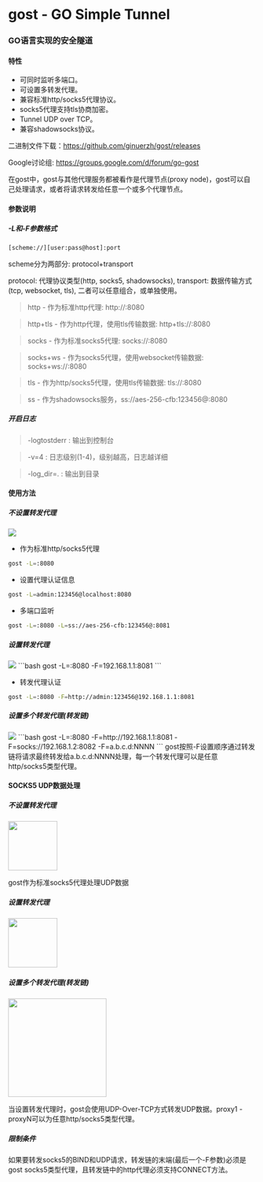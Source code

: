 gost - GO Simple Tunnel
====

### GO语言实现的安全隧道

#### 特性
* 可同时监听多端口。
* 可设置多转发代理。
* 兼容标准http/socks5代理协议。
* socks5代理支持tls协商加密。
* Tunnel UDP over TCP。
* 兼容shadowsocks协议。

二进制文件下载：https://github.com/ginuerzh/gost/releases

Google讨论组: https://groups.google.com/d/forum/go-gost

在gost中，gost与其他代理服务都被看作是代理节点(proxy node)，gost可以自己处理请求，或者将请求转发给任意一个或多个代理节点。

#### 参数说明

##### -L和-F参数格式
```bash
[scheme://][user:pass@host]:port
```
scheme分为两部分: protocol+transport

protocol: 代理协议类型(http, socks5, shadowsocks), transport: 数据传输方式(tcp, websocket, tls), 二者可以任意组合，或单独使用。

> http - 作为标准http代理: http://:8080

> http+tls - 作为http代理，使用tls传输数据: http+tls://:8080

> socks - 作为标准socks5代理: socks://:8080

> socks+ws - 作为socks5代理，使用websocket传输数据: socks+ws://:8080

> tls - 作为http/socks5代理，使用tls传输数据: tls://:8080

> ss - 作为shadowsocks服务，ss://aes-256-cfb:123456@:8080


##### 开启日志

> -logtostderr : 输出到控制台

> -v=4 : 日志级别(1-4)，级别越高，日志越详细

> -log_dir=. : 输出到目录


#### 使用方法

##### 不设置转发代理

<img src="https://ginuerzh.github.io/images/gost_01.png" />

* 作为标准http/socks5代理
```bash
gost -L=:8080
```

* 设置代理认证信息
```bash
gost -L=admin:123456@localhost:8080
```

* 多端口监听
```bash
gost -L=:8080 -L=ss://aes-256-cfb:123456@:8081
```

##### 设置转发代理

<img src="https://ginuerzh.github.io/images/gost_02.png" />
```bash
gost -L=:8080 -F=192.168.1.1:8081
```

* 转发代理认证
```bash
gost -L=:8080 -F=http://admin:123456@192.168.1.1:8081
```

##### 设置多个转发代理(转发链)

<img src="https://ginuerzh.github.io/images/gost_03.png" />
```bash
gost -L=:8080 -F=http://192.168.1.1:8081 -F=socks://192.168.1.2:8082 -F=a.b.c.d:NNNN
```
gost按照-F设置顺序通过转发链将请求最终转发给a.b.c.d:NNNN处理，每一个转发代理可以是任意http/socks5类型代理。


#### SOCKS5 UDP数据处理

##### 不设置转发代理

<img src="https://ginuerzh.github.io/images/udp01.png" height=100 />

gost作为标准socks5代理处理UDP数据

##### 设置转发代理

<img src="https://ginuerzh.github.io/images/udp02.png" height=100 />

##### 设置多个转发代理(转发链)

<img src="https://ginuerzh.github.io/images/udp03.png" height=200 />

当设置转发代理时，gost会使用UDP-Over-TCP方式转发UDP数据。proxy1 - proxyN可以为任意http/socks5类型代理。

##### 限制条件

如果要转发socks5的BIND和UDP请求，转发链的末端(最后一个-F参数)必须是gost socks5类型代理，且转发链中的http代理必须支持CONNECT方法。



